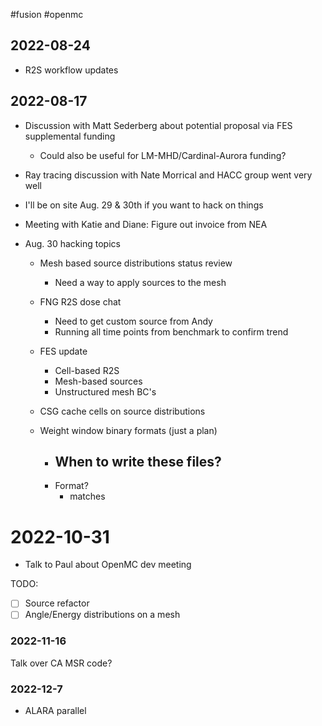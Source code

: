 #fusion #openmc


## 2022-08-24
- R2S workflow updates

## 2022-08-17
- Discussion with Matt Sederberg about potential proposal via FES supplemental funding
	- Could also be useful for LM-MHD/Cardinal-Aurora funding?
- Ray tracing discussion with Nate Morrical and HACC group went very well
- I'll be on site Aug. 29 & 30th if you want to hack on things
- Meeting with Katie and Diane: Figure out invoice from NEA

- Aug. 30 hacking topics
	- Mesh based source distributions status review
		- Need a way to apply sources to the mesh

	- FNG R2S dose chat
		- Need to get custom source from Andy
		- Running all time points from benchmark to confirm trend
	- FES update
		- Cell-based R2S
		- Mesh-based sources
		- Unstructured mesh BC's
	- CSG cache cells on source distributions
	- Weight window binary formats (just a plan)
		- When to write these files?
			- 
		- Format?
			- matches


# 2022-10-31
- Talk to Paul about OpenMC dev meeting

TODO:
- [ ] Source refactor
- [ ] Angle/Energy distributions on a mesh

### 2022-11-16

Talk over CA MSR code?

### 2022-12-7

  - ALARA parallel
